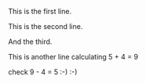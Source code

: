 This is the first line. 

This is the second line. 

And the third.

This is another line calculating 5 + 4 = 9

check 9 - 4 = 5 :-)  :-)
